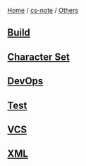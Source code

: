 [Home](https://mengxianbin.github.io) /
[cs-note](https://mengxianbin.github.io/cs-note/content) /
[Others](https://mengxianbin.github.io/cs-note/content/Others)

## [Build](https://mengxianbin.github.io/cs-note/content/Others/Build)

## [Character Set](https://mengxianbin.github.io/cs-note/content/Others/Character%20Set)

## [DevOps](https://mengxianbin.github.io/cs-note/content/Others/DevOps)

## [Test](https://mengxianbin.github.io/cs-note/content/Others/Test)

## [VCS](https://mengxianbin.github.io/cs-note/content/Others/VCS)

## [XML](https://mengxianbin.github.io/cs-note/content/Others/XML)
